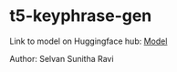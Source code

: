 # t5-keyphrase-gen

Link to model on Huggingface hub: [Model](https://huggingface.co/sunitha98/t5-base-keyphrase-gen)

Author: Selvan Sunitha Ravi
